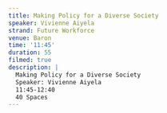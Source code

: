 ```yaml
---
title: Making Policy for a Diverse Society
speaker: Vivienne Aiyela
strand: Future Workforce
venue: Baron
time: '11:45'
duration: 55
filmed: true
description: |
  Making Policy for a Diverse Society
  Speaker: Vivienne Aiyela
  11:45-12:40
  40 Spaces
---
```


